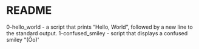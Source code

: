 # README 
0-hello_world - a script that prints “Hello, World”, followed by a new line to the standard output.
1-confused_smiley - script that displays a confused smiley "(Ôo)'
